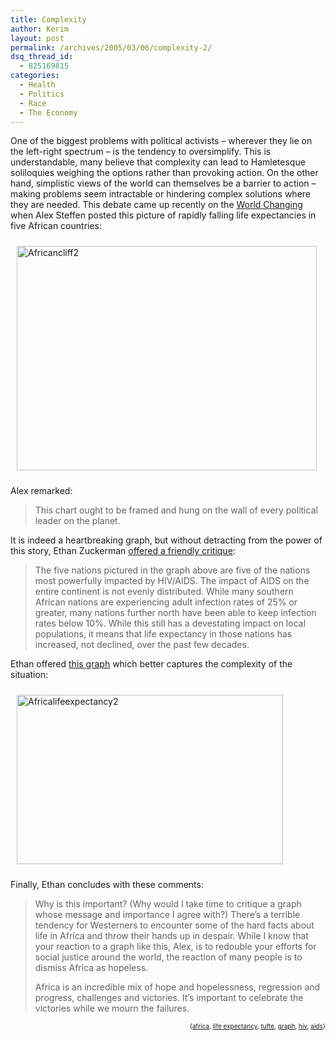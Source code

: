 ```yaml
---
title: Complexity
author: Kerim
layout: post
permalink: /archives/2005/03/06/complexity-2/
dsq_thread_id:
  - 825169815
categories:
  - Health
  - Politics
  - Race
  - The Economy
---
```

One of the biggest problems with political activists &#8211; wherever they lie on the left-right spectrum &#8211; is the tendency to oversimplify. This is understandable, many believe that complexity can lead to Hamletesque soliloquies weighing the options rather than provoking action. On the other hand, simplistic views of the world can themselves be a barrier to action &#8211; making problems seem intractable or hindering complex solutions where they are needed. This debate came up recently on the <a href="http://www.worldchanging.com/" onclick="_gaq.push(['_trackEvent', 'outbound-article', 'http://www.worldchanging.com/', 'World Changing']);" >World Changing</a> when Alex Steffen posted this picture of rapidly falling life expectancies in five African countries:

<a href="http://www.worldchanging.com/archives/african%20cliff.jpg" onclick="_gaq.push(['_trackEvent', 'outbound-article', 'http://www.worldchanging.com/archives/african%20cliff.jpg', '']);" ><img src="http://test.oxus.net/images/africancliff2.jpg" height="359" width="480" border="0" hspace="10" vspace="10" alt="Africancliff2" /></a>

Alex remarked:

> This chart ought to be framed and hung on the wall of every political leader on the planet.

It is indeed a heartbreaking graph, but without detracting from the power of this story, Ethan Zuckerman <a href="http://blogs.law.harvard.edu/ethan/2005/03/04#a794" onclick="_gaq.push(['_trackEvent', 'outbound-article', 'http://blogs.law.harvard.edu/ethan/2005/03/04#a794', 'offered a friendly critique']);" >offered a friendly critique</a>:

> The five nations pictured in the graph above are five of the nations most powerfully impacted by HIV/AIDS. The impact of AIDS on the entire continent is not evenly distributed. While many southern African nations are experiencing adult infection rates of 25% or greater, many nations further north have been able to keep infection rates below 10%. While this still has a devestating impact on local populations, it means that life expectancy in those nations has increased, not declined, over the past few decades.

Ethan offered <a href="http://h2odev.law.harvard.edu/ezuckerman/africalifeexpectancy.jpg" onclick="_gaq.push(['_trackEvent', 'outbound-article', 'http://h2odev.law.harvard.edu/ezuckerman/africalifeexpectancy.jpg', 'this graph']);" >this graph</a> which better captures the complexity of the situation:

<a href="http://h2odev.law.harvard.edu/ezuckerman/africalifeexpectancy.jpg" onclick="_gaq.push(['_trackEvent', 'outbound-article', 'http://h2odev.law.harvard.edu/ezuckerman/africalifeexpectancy.jpg', '']);" ><img src="http://test.oxus.net/images/africalifeexpectancy2.jpg" height="271" width="426" border="0" hspace="10" vspace="10" alt="Africalifeexpectancy2" /></a>

Finally, Ethan concludes with these comments:

> Why is this important? (Why would I take time to critique a graph whose message and importance I agree with?) There&#8217;s a terrible tendency for Westerners to encounter some of the hard facts about life in Africa and throw their hands up in despair. While I know that your reaction to a graph like this, Alex, is to redouble your efforts for social justice around the world, the reaction of many people is to dismiss Africa as hopeless.
> 
> Africa is an incredible mix of hope and hopelessness, regression and progress, challenges and victories. It&#8217;s important to celebrate the victories while we mourn the failures.

<div style="text-align:right;">
  <span style="font-size:x-small;">{<a href="http://technorati.com/tag/africa" onclick="_gaq.push(['_trackEvent', 'outbound-article', 'http://technorati.com/tag/africa', 'africa']);"  rel="tag">africa</a>, <a href="http://technorati.com/tag/life expectancy" onclick="_gaq.push(['_trackEvent', 'outbound-article', 'http://technorati.com/tag/life expectancy', 'life expectancy']);"  rel="tag">life expectancy</a>, <a href="http://technorati.com/tag/tufte" onclick="_gaq.push(['_trackEvent', 'outbound-article', 'http://technorati.com/tag/tufte', 'tufte']);"  rel="tag">tufte</a>, <a href="http://technorati.com/tag/graph" onclick="_gaq.push(['_trackEvent', 'outbound-article', 'http://technorati.com/tag/graph', 'graph']);"  rel="tag">graph</a>, <a href="http://technorati.com/tag/hiv" onclick="_gaq.push(['_trackEvent', 'outbound-article', 'http://technorati.com/tag/hiv', 'hiv']);"  rel="tag">hiv</a>, <a href="http://technorati.com/tag/aids" onclick="_gaq.push(['_trackEvent', 'outbound-article', 'http://technorati.com/tag/aids', 'aids']);"  rel="tag">aids</a>}</span>


